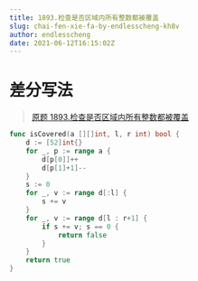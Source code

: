 ```yaml
---
title: 1893.检查是否区域内所有整数都被覆盖
slug: chai-fen-xie-fa-by-endlesscheng-kh8v
author: endlesscheng
date: 2021-06-12T16:15:02Z
---
```

# 差分写法
 
> [原题 1893.检查是否区域内所有整数都被覆盖](https://leetcode.cn/problems/check-if-all-the-integers-in-a-range-are-covered)
```go
func isCovered(a [][]int, l, r int) bool {
	d := [52]int{}
	for _, p := range a {
		d[p[0]]++
		d[p[1]+1]--
	}
	s := 0
	for _, v := range d[:l] {
		s += v
	}
	for _, v := range d[l : r+1] {
		if s += v; s == 0 {
			return false
		}
	}
	return true
}
```
